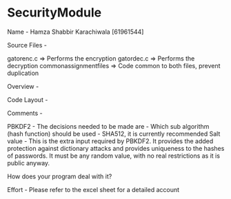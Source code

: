 # SecurityModule

Name - Hamza Shabbir Karachiwala [61961544]

Source Files - 

gatorenc.c => Performs the encryption
gatordec.c => Performs the decryption
commonassignmentfiles => Code common to both files, prevent duplication

Overview - 

Code Layout - 

Comments - 

PBKDF2 - 
The decisions needed to be made are -
Which sub algorithm (hash function) should be used - SHA512, it is currently recommended
Salt value - This is the extra input required by PBKDF2. It provides the added protection against dictionary attacks and provides uniqueness to the hashes of passwords. It must be any random value, with no real restrictions as it is public anyway.
 
How does your program deal with it?

Effort - Please refer to the excel sheet for a detailed account 


